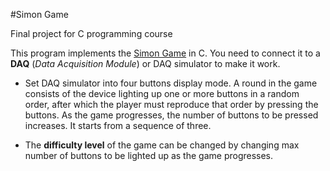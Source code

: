 #Simon Game


Final project for C programming course

This program implements the [Simon Game](https://en.wikipedia.org/wiki/Simon_(game)) in C. You need to connect it to a **DAQ** (*Data Acquisition Module*) or DAQ simulator to make it work.

  * Set DAQ simulator into four buttons display mode. A round in the game consists of the device lighting up one or more buttons in a random order, after which the player must reproduce that order by pressing the buttons. As the game progresses, the number of buttons to be pressed increases. It starts from a sequence of three.

  * The **difficulty level** of the game can be changed by changing max number of buttons to be lighted up as the game progresses.
